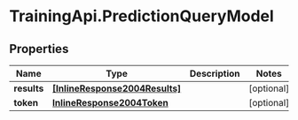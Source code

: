 # TrainingApi.PredictionQueryModel

## Properties
Name | Type | Description | Notes
------------ | ------------- | ------------- | -------------
**results** | [**[InlineResponse2004Results]**](InlineResponse2004Results.md) |  | [optional] 
**token** | [**InlineResponse2004Token**](InlineResponse2004Token.md) |  | [optional] 


